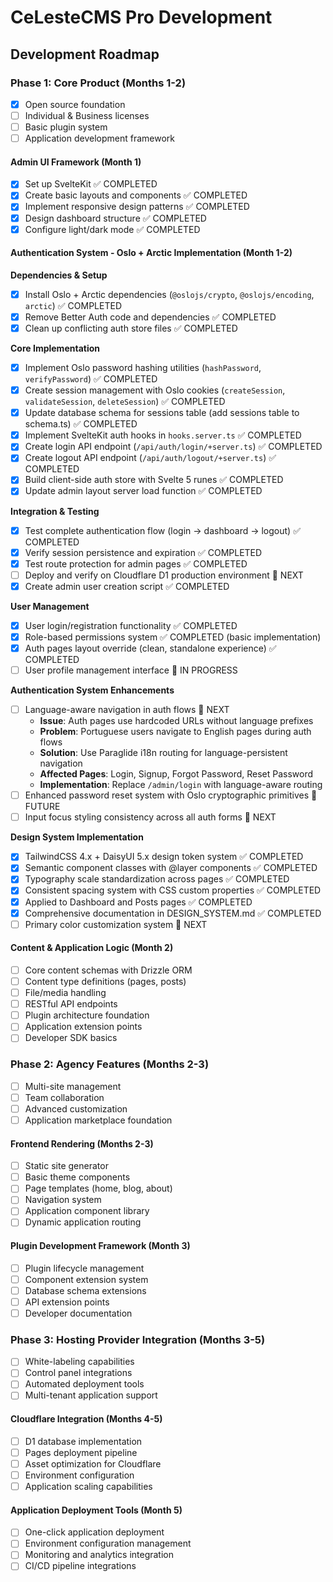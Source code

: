 # CeLesteCMS Pro Development

## Development Roadmap

### Phase 1: Core Product (Months 1-2)
- [x] Open source foundation
- [ ] Individual & Business licenses
- [ ] Basic plugin system
- [ ] Application development framework

#### Admin UI Framework (Month 1)
- [x] Set up SvelteKit ✅ COMPLETED
- [x] Create basic layouts and components ✅ COMPLETED
- [x] Implement responsive design patterns ✅ COMPLETED
- [x] Design dashboard structure ✅ COMPLETED
- [x] Configure light/dark mode ✅ COMPLETED

#### Authentication System - Oslo + Arctic Implementation (Month 1-2)

**Dependencies & Setup**
- [x] Install Oslo + Arctic dependencies (`@oslojs/crypto`, `@oslojs/encoding`, `arctic`) ✅ COMPLETED
- [x] Remove Better Auth code and dependencies ✅ COMPLETED
- [x] Clean up conflicting auth store files ✅ COMPLETED

**Core Implementation**
- [x] Implement Oslo password hashing utilities (`hashPassword`, `verifyPassword`) ✅ COMPLETED
- [x] Create session management with Oslo cookies (`createSession`, `validateSession`, `deleteSession`) ✅ COMPLETED
- [x] Update database schema for sessions table (add sessions table to schema.ts) ✅ COMPLETED
- [x] Implement SvelteKit auth hooks in `hooks.server.ts` ✅ COMPLETED
- [x] Create login API endpoint (`/api/auth/login/+server.ts`) ✅ COMPLETED
- [x] Create logout API endpoint (`/api/auth/logout/+server.ts`) ✅ COMPLETED
- [x] Build client-side auth store with Svelte 5 runes ✅ COMPLETED
- [x] Update admin layout server load function ✅ COMPLETED

**Integration & Testing**
- [x] Test complete authentication flow (login → dashboard → logout) ✅ COMPLETED
- [x] Verify session persistence and expiration ✅ COMPLETED
- [x] Test route protection for admin pages ✅ COMPLETED
- [ ] Deploy and verify on Cloudflare D1 production environment 🔄 NEXT
- [x] Create admin user creation script ✅ COMPLETED

**User Management**
- [x] User login/registration functionality ✅ COMPLETED
- [x] Role-based permissions system ✅ COMPLETED (basic implementation)
- [x] Auth pages layout override (clean, standalone experience) ✅ COMPLETED
- [ ] User profile management interface 🔄 IN PROGRESS

**Authentication System Enhancements**
- [ ] Language-aware navigation in auth flows 🔄 NEXT
  - **Issue**: Auth pages use hardcoded URLs without language prefixes
  - **Problem**: Portuguese users navigate to English pages during auth flows  
  - **Solution**: Use Paraglide i18n routing for language-persistent navigation
  - **Affected Pages**: Login, Signup, Forgot Password, Reset Password
  - **Implementation**: Replace `/admin/login` with language-aware routing
- [ ] Enhanced password reset system with Oslo cryptographic primitives 🔄 FUTURE
- [ ] Input focus styling consistency across all auth forms 🔄 NEXT

**Design System Implementation** 
- [x] TailwindCSS 4.x + DaisyUI 5.x design token system ✅ COMPLETED
- [x] Semantic component classes with @layer components ✅ COMPLETED
- [x] Typography scale standardization across pages ✅ COMPLETED
- [x] Consistent spacing system with CSS custom properties ✅ COMPLETED
- [x] Applied to Dashboard and Posts pages ✅ COMPLETED
- [x] Comprehensive documentation in DESIGN_SYSTEM.md ✅ COMPLETED
- [ ] Primary color customization system 🔄 NEXT

#### Content & Application Logic (Month 2)
- [ ] Core content schemas with Drizzle ORM
- [ ] Content type definitions (pages, posts)
- [ ] File/media handling
- [ ] RESTful API endpoints
- [ ] Plugin architecture foundation
- [ ] Application extension points
- [ ] Developer SDK basics

### Phase 2: Agency Features (Months 2-3)
- [ ] Multi-site management
- [ ] Team collaboration
- [ ] Advanced customization
- [ ] Application marketplace foundation

#### Frontend Rendering (Months 2-3)
- [ ] Static site generator
- [ ] Basic theme components
- [ ] Page templates (home, blog, about)
- [ ] Navigation system
- [ ] Application component library
- [ ] Dynamic application routing

#### Plugin Development Framework (Month 3)
- [ ] Plugin lifecycle management
- [ ] Component extension system
- [ ] Database schema extensions
- [ ] API extension points
- [ ] Developer documentation

### Phase 3: Hosting Provider Integration (Months 3-5)
- [ ] White-labeling capabilities
- [ ] Control panel integrations
- [ ] Automated deployment tools
- [ ] Multi-tenant application support

#### Cloudflare Integration (Months 4-5)
- [ ] D1 database implementation
- [ ] Pages deployment pipeline
- [ ] Asset optimization for Cloudflare
- [ ] Environment configuration
- [ ] Application scaling capabilities

#### Application Deployment Tools (Month 5)
- [ ] One-click application deployment
- [ ] Environment configuration management
- [ ] Monitoring and analytics integration
- [ ] CI/CD pipeline integrations

